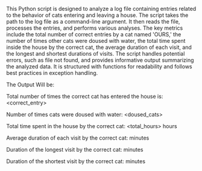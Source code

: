 This Python script is designed to analyze a log file containing entries related to the behavior of cats entering and leaving a house. The script takes the path to the log file as a command-line argument. It then reads the file, processes the entries, and performs various analyses. The key metrics include the total number of correct entries by a cat named 'OURS,' the number of times other cats were doused with water, the total time spent inside the house by the correct cat, the average duration of each visit, and the longest and shortest durations of visits. The script handles potential errors, such as file not found, and provides informative output summarizing the analyzed data. It is structured with functions for readability and follows best practices in exception handling.



The Output Will be:

Total number of times the correct cat has entered the house is: <correct_entry>

Number of times cats were doused with water: <doused_cats>

Total time spent in the house by the correct cat: <total_hours> hours

Average duration of each visit by the correct cat: <average> minutes

Duration of the longest visit by the correct cat: <maximum> minutes

Duration of the shortest visit by the correct cat: <minimum> minutes
